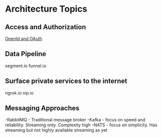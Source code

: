 # Architecture Topics

## Access and Authorization

[OpenId and OAuth](https://www.youtube.com/watch?v=996OiexHze0)

## Data Pipeline

segment.io
funnel.io

## Surface private services to the internet

ngrok.io xip.io

## Messaging Approaches

-RabbitMQ - Traditional message broker
-Kafka - focus on speed and reliability. Streaming only.  Complexity high
-NATS - focus on simplicity. Has streaming but not highly available streaming as yet
